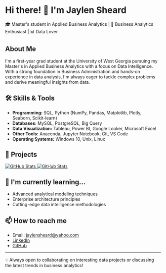 # Hi there! 👋 I'm Jaylen Sheard

🎓 Master's student in Applied Business Analytics | 💼 Business Analytics Enthusiast | 📊 Data Lover

## About Me

I'm a first-year grad student at the University of West Georgia pursuing my Master's in Applied Business Analytics with a focus on Data Intelligence. With a strong foundation in Business Administration and hands-on experience in data analysis, I'm always eager to tackle complex problems and derive meaningful insights from data.

## 🛠 Skills & Tools

- **Programming:** SQL, Python (NumPy, Pandas, Matplotlib, Plotly, Seaborn, Scikit-learn)
- **Databases:** MySQL, PostgreSQL, Big Query
- **Data Visualization:** Tableau, Power BI, Google Looker, Microsoft Excel
- **Other Tools:** Anaconda, Jupyter Notebook, Git, VS Code
- **Operating Systems:** Windows 10, Unix, Linux

## 🚀 Projects

<div>
  <p>
    <a href="https://github.com/JaylenSheard/ECON-Analytical-Modeling">
      <img src="https://github-readme-stats.vercel.app/api/pin/?username=JaylenSheard&repo=ECON-Analytical-Modeling" alt="GitHub Stats" />
    </a>
    <a href="https://github.com/JaylenSheard/Customer-Segmentation">
      <img src="https://github-readme-stats.vercel.app/api/pin/?username=JaylenSheard&repo=Customer-Segmentation" alt="GitHub Stats" />
    </a>
  </p>
</div>

## 🌱 I'm currently learning...

- Advanced analytical modeling techniques
- Enterprise architecture principles
- Cutting-edge data intelligence methodologies

## 📫 How to reach me

- Email: jaylensheard@yahoo.com
- [LinkedIn](https://www.linkedin.com/in/jaylen-sheard-b27109ba/)
- [GitHub](https://www.github.com/JaylenSheatd)

---

💡 Always open to collaborating on interesting data projects or discussing the latest trends in business analytics!
